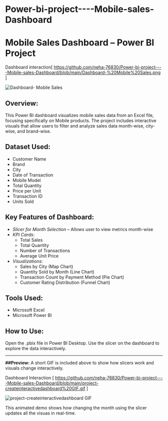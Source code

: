 # Power-bi-project----Mobile-sales-Dashboard

# Mobile Sales Dashboard – Power BI Project

Dashboard interaction[ https://github.com/neha-76830/Power-bi-project----Mobile-sales-Dashboard/blob/main/Dashboard-%20Mobile%20Sales.png ]

![Dashboard- Mobile Sales](https://github.com/user-attachments/assets/63e88fa5-f635-49ed-aa3a-090aeb5d6a7c)


## Overview:
This Power BI dashboard visualizes mobile sales data from an Excel file, focusing specifically on Mobile products. The project includes interactive visuals that allow users to filter and analyze sales data month-wise, city-wise, and brand-wise.

## Dataset Used:
- Customer Name
- Brand
- City
- Date of Transaction
- Mobile Model
- Total Quantity
- Price per Unit
- Transaction ID
- Units Sold

## Key Features of Dashboard:
- *Slicer for Month Selection* – Allows user to view metrics month-wise
- *KPI Cards*:
  - Total Sales
  - Total Quantity
  - Number of Transactions
  - Average Unit Price
- *Visualizations*:
  - Sales by City (Map Chart)
  - Quantity Sold by Month (Line Chart)
  - Transaction Count by Payment Method (Pie Chart)
  - Customer Rating Distribution (Funnel Chart)
  
## Tools Used:
- Microsoft Excel
- Microsoft Power BI

## How to Use:
Open the .pbix file in Power BI Desktop. Use the slicer on the dashboard to explore the data interactively.

---
**##Preview:**
A short GIF is included above to show how slicers work and visuals change interactively.

Dashboard Interaction [ https://github.com/neha-76830/Power-bi-project----Mobile-sales-Dashboard/blob/main/project-createinteractivedashboard%20GIF.gif ]

![project-createinteractivedashboard GIF](https://github.com/user-attachments/assets/e0464fe2-b676-41ae-98da-8f41af2a2f8b)


This animated demo shows how changing the month using the slicer updates all the visuas in real-time.
